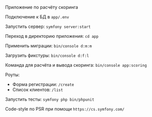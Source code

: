 Приложение по расчёту скоринга

Подключение к БД в `app/.env`

Запустить сервер: `symfony server:start`

Переход в директорию приложения: `cd app`

Применить миграции: `bin/console d:m:m`

Загрузить фикстуры: `bin/console d:f:l`

Команда для расчёта и вывода скоринга: `bin/console app:scoring`

Роуты:
* Форма регистрации: `/create`
* Список клиентов: `/list`

Запустить тесты: `symfony php bin/phpunit`

Code-style по PSR при помощи `https://cs.symfony.com/`
